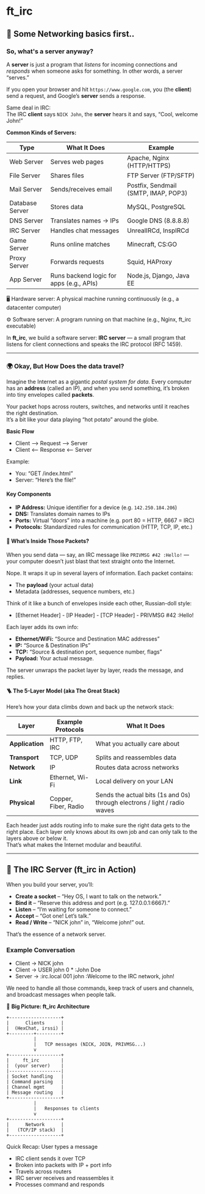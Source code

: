 # ft_irc

## 🧠 Some Networking basics first..

### So, what's a server anyway?

A **server** is just a program that *listens* for incoming connections and *responds* when someone asks for something.
In other words, a server “serves.”

If you open your browser and hit `https://www.google.com`, you (the **client**) send a request, and Google’s **server** sends a response.

Same deal in IRC:  
The IRC **client** says `NICK John`, the **server** hears it and says, “Cool, welcome John!”

**Common Kinds of Servers:**

| Type | What It Does | Example |
|------|---------------|----------|
| Web Server | Serves web pages | Apache, Nginx (HTTP/HTTPS) |
| File Server | Shares files | FTP Server (FTP/SFTP) |
| Mail Server | Sends/receives email | Postfix, Sendmail (SMTP, IMAP, POP3) |
| Database Server | Stores data | MySQL, PostgreSQL |
| DNS Server | Translates names → IPs | Google DNS (8.8.8.8) |
| IRC Server | Handles chat messages | UnrealIRCd, InspIRCd |
| Game Server | Runs online matches | Minecraft, CS:GO |
| Proxy Server | Forwards requests | Squid, HAProxy |
| App Server | Runs backend logic for apps (e.g., APIs) | Node.js, Django, Java EE |

🖥️ Hardware server: A physical machine running continuously (e.g., a datacenter computer)

⚙️ Software server: A program running on that machine (e.g., Nginx, ft_irc executable)

In **ft_irc**, we build a software server: **IRC server** — a small program that listens for client connections and speaks the IRC protocol (RFC 1459).

---

### 🌍 Okay, But How Does the data travel?

Imagine the Internet as a gigantic *postal system for data*. Every computer has an **address** (called an IP), and when you send something, it’s broken into tiny envelopes called **packets**.

Your packet hops across routers, switches, and networks until it reaches the right destination.  
It’s a bit like your data playing “hot potato” around the globe.

**Basic Flow**
- Client --> Request --> Server
- Client <-- Response <-- Server

Example:
- You: “GET /index.html”
- Server: “Here’s the file!”

#### Key Components
- **IP Address:** Unique identifier for a device (e.g. `142.250.184.206`)
- **DNS:** Translates domain names to IPs
- **Ports:** Virtual “doors” into a machine (e.g. port 80 = HTTP, 6667 = IRC)
- **Protocols:** Standardized rules for communication (HTTP, TCP, IP, etc.)

#### 🧩 What’s Inside Those Packets?

When you send data — say, an IRC message like `PRIVMSG #42 :Hello!` — your computer doesn’t just blast that text straight onto the Internet.

Nope. It wraps it up in several layers of information. Each packet contains:
- The **payload** (your actual data)
- Metadata (addresses, sequence numbers, etc.)

Think of it like a bunch of envelopes inside each other, Russian-doll style:
- [Ethernet Header] - [IP Header] - [TCP Header] - PRIVMSG #42 :Hello!

Each layer adds its own info:
- **Ethernet/WiFi:** “Source and Destination MAC addresses”
- **IP:** “Source & Destination IPs”
- **TCP:** “Source & destination port, sequence number, flags”
- **Payload:** Your actual message.

The server unwraps the packet layer by layer, reads the message, and replies.

#### 🪜 The 5-Layer Model (aka The Great Stack)

Here’s how your data climbs down and back up the network stack:

| Layer | Example Protocols | What It Does |
|--------|------------------|---------------|
| **Application** | HTTP, FTP, IRC | What you actually care about |
| **Transport** | TCP, UDP | Splits and reassembles data |
| **Network** | IP | Routes data across networks |
| **Link** | Ethernet, Wi-Fi | Local delivery on your LAN |
| **Physical** | Copper, Fiber, Radio | Sends the actual bits (1s and 0s) through electrons / light / radio waves|

Each header just adds routing info to make sure the right data gets to the right place. Each layer only knows about its own job and can only talk to the layers above or below it.  
That’s what makes the Internet modular and beautiful.

---

## 💬 The IRC Server (ft_irc in Action)

When you build your server, you’ll:

- **Create a socket** – “Hey OS, I want to talk on the network.”
- **Bind it** – “Reserve this address and port (e.g. 127.0.0.1:6667).”
- **Listen** – “I’m waiting for someone to connect.”
- **Accept** – “Got one! Let’s talk.”
- **Read / Write** – “NICK john” in, “Welcome john!” out.

That’s the essence of a network server.

### Example Conversation
- Client → NICK john
- Client → USER john 0 * :John Doe
- Server → :irc.local 001 john :Welcome to the IRC network, john!

We need to handle all those commands, keep track of users and channels, and broadcast messages when people talk.


🧱 **Big Picture: ft_irc Architecture**

```text
+-------------------+
|      Clients      |
|  (HexChat, irssi) |
+---------+---------+
          |
          |   TCP messages (NICK, JOIN, PRIVMSG...)
          v
+-------------------+
|     ft_irc        |
|  (your server)    |
|-------------------|
| Socket handling   |
| Command parsing   |
| Channel mgmt      |
| Message routing   |
+-------------------+
          |
          |   Responses to clients
          v
+-------------------+
|      Network      |
|   (TCP/IP stack)  |
+-------------------+
```



Quick Recap:
User types a message
- IRC client sends it over TCP
- Broken into packets with IP + port info
- Travels across routers
- IRC server receives and reassembles it
- Processes command and responds
